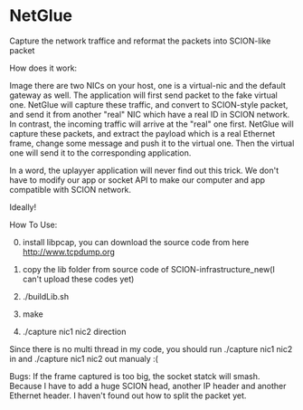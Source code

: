 NetGlue
=======
Capture the network traffice and reformat the packets into SCION-like packet

How does it work:

Image there are two NICs on your host, one is a virtual-nic and the default gateway as well. The application will first send packet to the fake virtual one. NetGlue will capture these traffic, and convert to SCION-style packet, and send it from another "real" NIC which have a real ID in SCION network. In contrast, the incoming traffic will arrive at the "real" one first. NetGlue will capture these packets, and extract the payload which is a real Ethernet frame, change some message and push it to the virtual one. Then the virtual one will send it to the corresponding application.

In a word, the uplayyer application will never find out this trick. We don't have to modify our app or socket API to make our computer and app compatible with SCION network.

Ideally!

How To Use:

0. install libpcap, you can download the source code from here http://www.tcpdump.org

1. copy the lib folder from source code of SCION-infrastructure_new(I can't upload these codes yet)

2. ./buildLib.sh

3. make

4. ./capture nic1 nic2 direction

Since there is no multi thread in my code, you should run ./capture nic1 nic2 in and ./capture nic1 nic2 out manualy :(

Bugs: If the frame captured is too big, the socket statck will smash. Because I have to add a huge SCION head, another IP header and another Ethernet header. I haven't found out how to split the packet yet.
